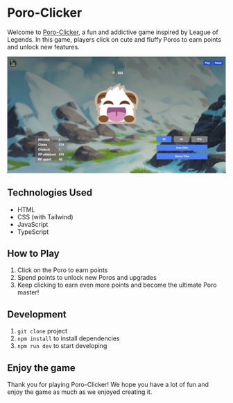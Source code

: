 # Poro-Clicker

Welcome to [Poro-Clicker](https://onllsan.github.io/poro-clicker/), a fun and addictive game inspired by League of Legends. In this game, players click on cute and fluffy Poros to earn points and unlock new features.

![](/src/img/screenshot_game.png)


## Technologies Used

- HTML
- CSS (with Tailwind)
- JavaScript
- TypeScript

## How to Play

1. Click on the Poro to earn points
2. Spend points to unlock new Poros and upgrades
3. Keep clicking to earn even more points and become the ultimate Poro master!

## Development

1. `git clone` project
2. `npm install` to install dependencies
3. `npm run dev` to start developing

## Enjoy the game

Thank you for playing Poro-Clicker! We hope you have a lot of fun and enjoy the game as much as we enjoyed creating it.
